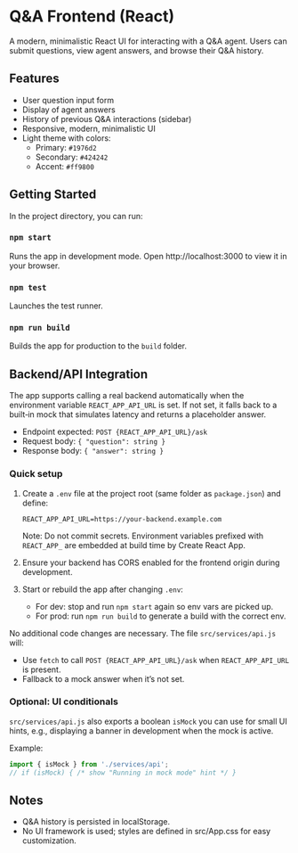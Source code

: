 # Q&A Frontend (React)

A modern, minimalistic React UI for interacting with a Q&A agent. Users can submit questions, view agent answers, and browse their Q&A history.

## Features

- User question input form
- Display of agent answers
- History of previous Q&A interactions (sidebar)
- Responsive, modern, minimalistic UI
- Light theme with colors:
  - Primary: `#1976d2`
  - Secondary: `#424242`
  - Accent: `#ff9800`

## Getting Started

In the project directory, you can run:

### `npm start`
Runs the app in development mode.
Open http://localhost:3000 to view it in your browser.

### `npm test`
Launches the test runner.

### `npm run build`
Builds the app for production to the `build` folder.

## Backend/API Integration

The app supports calling a real backend automatically when the environment variable `REACT_APP_API_URL` is set. If not set, it falls back to a built‑in mock that simulates latency and returns a placeholder answer.

- Endpoint expected: `POST {REACT_APP_API_URL}/ask`
- Request body: `{ "question": string }`
- Response body: `{ "answer": string }`

### Quick setup

1. Create a `.env` file at the project root (same folder as `package.json`) and define:
   ```
   REACT_APP_API_URL=https://your-backend.example.com
   ```
   Note: Do not commit secrets. Environment variables prefixed with `REACT_APP_` are embedded at build time by Create React App.

2. Ensure your backend has CORS enabled for the frontend origin during development.

3. Start or rebuild the app after changing `.env`:
   - For dev: stop and run `npm start` again so env vars are picked up.
   - For prod: run `npm run build` to generate a build with the correct env.

No additional code changes are necessary. The file `src/services/api.js` will:
- Use `fetch` to call `POST {REACT_APP_API_URL}/ask` when `REACT_APP_API_URL` is present.
- Fallback to a mock answer when it’s not set.

### Optional: UI conditionals

`src/services/api.js` also exports a boolean `isMock` you can use for small UI hints, e.g., displaying a banner in development when the mock is active.

Example:
```js
import { isMock } from './services/api';
// if (isMock) { /* show "Running in mock mode" hint */ }
```

## Notes

- Q&A history is persisted in localStorage.
- No UI framework is used; styles are defined in src/App.css for easy customization.
